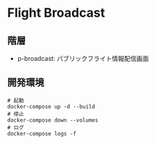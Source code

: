 # Flight Broadcast

## 階層
- p-broadcast: パブリックフライト情報配信画面

## 開発環境
```shell
# 起動
docker-compose up -d --build
# 停止
docker-compose down --volumes
# ログ
docker-compose logs -f
```